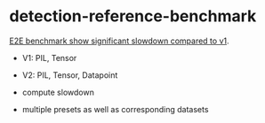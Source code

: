 # detection-reference-benchmark

[E2E benchmark show significant slowdown compared to v1](https://github.com/pytorch/vision/pull/7220#issuecomment-1482654782).



- V1: PIL, Tensor
- V2: PIL, Tensor, Datapoint
- compute slowdown

- multiple presets as well as corresponding datasets

